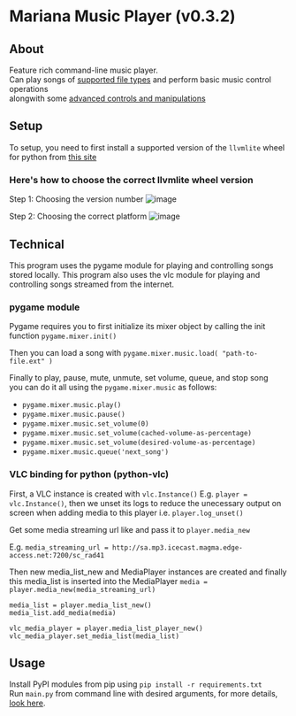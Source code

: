 # Mariana Music Player (v0.3.2)

## About
Feature rich command-line music player. \
Can play songs of [supported file types](some/path) and perform basic music control operations \
alongwith some [advanced controls and manipulations](some/other/path)

## Setup
To setup, you need to first install a supported version of the `llvmlite` wheel for python from [this site](https://www.lfd.uci.edu/~gohlke/pythonlibs/#llvmlite)

### Here's how to choose the correct llvmlite wheel version
Step 1: Choosing the version number
![image](https://user-images.githubusercontent.com/67545205/147437848-6ea54b96-afd3-4af4-98be-ef0f52f44fa7.png)

Step 2: Choosing the correct platform
![image](https://user-images.githubusercontent.com/67545205/147438943-07dbd825-a522-47f5-9623-942f31b6db1c.png)


## Technical
This program uses the pygame module for playing and controlling songs stored locally.
This program also uses the vlc module for playing and controlling songs streamed from the internet.

### pygame module
Pygame requires you to first initialize its mixer object by calling the init function `pygame.mixer.init()`

Then you can load a song with `pygame.mixer.music.load( "path-to-file.ext" )`

Finally to play, pause, mute, unmute, set volume, queue, and stop song \
you can do it all using the `pygame.mixer.music` as follows:
- `pygame.mixer.music.play()`
- `pygame.mixer.music.pause()`
- `pygame.mixer.music.set_volume(0)`
- `pygame.mixer.music.set_volume(cached-volume-as-percentage)`
- `pygame.mixer.music.set_volume(desired-volume-as-percentage)`
- `pygame.mixer.music.queue('next_song')`

### VLC binding for python (python-vlc)
First, a VLC instance is created with `vlc.Instance()`
E.g. `player = vlc.Instance()`, then we unset its logs to reduce the unecessary output on screen when adding media to this player
i.e. `player.log_unset()`

Get some media streaming url like and pass it to `player.media_new`

E.g. `media_streaming_url = http://sa.mp3.icecast.magma.edge-access.net:7200/sc_rad41`

Then new media_list_new and MediaPlayer instances are created
and finally this media_list is inserted into the MediaPlayer
`media = player.media_new(media_streaming_url)`

`media_list = player.media_list_new()`  
`media_list.add_media(media)`  

`vlc_media_player = player.media_list_player_new()`  
`vlc_media_player.set_media_list(media_list)`  

## Usage
Install PyPI modules from pip using `pip install -r requirements.txt` \
Run `main.py` from command line with desired arguments, for more details, [look here](rick/roll).

